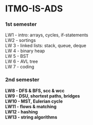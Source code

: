 # ITMO-IS-ADS

### 1st semester
LW1 - intro: arrays, cycles, if-statements\
LW2 - sortings\
LW 3 - linked lists: stack, queue, deque\
LW 4 - binary heap\
LW 5 - BST\
LW 6 - AVL tree\
LW 7 - coding


### 2nd semester
**LW8 - DFS & BFS, scc & wcc**\
**LW9 - DSU, shortest paths, bridges**\
**LW10 - MST, Eulerian cycle**\
**LW11 - flows & matching**\
**LW12 - hashing**\
**LW13 - string algorithms**
